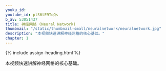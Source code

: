 ```yaml
---
youku_id: 
youtube_id: plS6tE9TqQs
b_av: 53051437
title: 神经网络 (Neural Network)
thumbnail: "/static/thumbnail-small/neuralnetwork/neuralnetwork.jpg"
description: "本视频快速讲解神经网格的核心基础。"
chapter: 1
---
```



{% include assign-heading.html %}

本视频快速讲解神经网格的核心基础。




